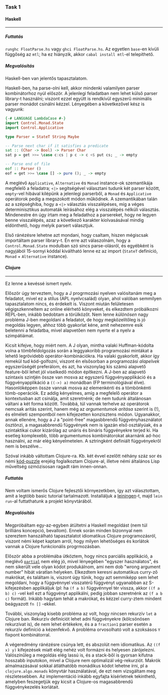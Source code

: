### Task 1

#### Haskell
---

##### Futtatás

`runghc FloatParse.hs` vagy `ghci FloatParse.hs`. Az egyetlen `base`-en kívüli függőség az `mtl`;
ha ez hiányzik, akkor `cabal install mtl`-el telepíthető.

##### Megvalósítás

Haskell-ben van jelentős tapasztalatom. 

Haskell-ben, ha parse-olni kell, akkor mindenki valamilyen parser kombinátorhoz nyúl először. A jelenlegi feladatban
nem lehet külső parser library-t használni; viszont ezzel együtt is rendkívül egyszerű minimális parser monádot 
csinálni kézzel. Lényegében a következővel kész is vagyunk:

```haskell
{-# LANGUAGE LambdaCase #-}
import Control.Monad.State
import Control.Applicative

type Parser = StateT String Maybe

-- Parse next char if it satisfies a predicate
sat :: (Char -> Bool) -> Parser Char
sat p = get >>= \case c:cs | p c -> c <$ put cs; _ -> empty

-- Parse end of file
eof :: Parser ()
eof = get >>= \case [] -> pure (); _ -> empty
```

A meglévő `Applicative`, `Alternative` és `Monad` instance-ok szemantikája megfelelő a feladatra; `<|>` segítségével
választani tudunk két parser között, `empty`-vel hibával kilépünk a jelenlegi parserből, a `Monad` és
`Applicative` operátorok pedig a megszokott módon működnek. A szemantikában talán az a szépséghiba, hogy a `<|>`
választás visszalépéses, míg a véges determinisztikus automaták leírásához elég a visszalépés nélküli választás. 
Mindenestre én úgy írtam meg a feladathoz a parsereket, hogy ne legyen benne visszalépés, azaz a következő
karakter kiolvasásával mindig eldönthető, hogy melyik parsert választjuk. 

Első ránézésre lehetne azt mondani, hogy csaltam, hiszen mégiscsak importáltam parser library-t. Én erre azt válaszolnám, hogy
a `Control.Monad.State` modulban szó sincs parse-olásról, és egyébként is nagyjából 15-sornyi kóddal kiváltható lenne
ez az import (`StateT` definíció, `Monad` + `Alternative` instance). 


#### Clojure
---

Ez lenne a kevéssé ismert nyelv. 

Először úgy terveztem, hogy a J progrmozási nyelven valósítanám meg a feladatot,
mivel ez a stílus (APL nyelvcsalád) olyan, ahol valóban semmilyen tapasztalatom nincs, és érdekelt is. Viszont miután
felületesen végigszkenneltem az online elérhető könyveket, és elkezdtem próbálkozni REPL-ben, inkább bedobtam a törülközőt.
Nem lenne *különösen* nagy probléma J-ben megoldani a feladatot, de hogy megközelítőleg is jó megoldás legyen, ahhoz
több gyakorlat kéne, amit nehezemre esik beletenni a feladatba, mivel alapvetően nem nyerte el a nyelv a szimpátiámat.

Kicsit kifejve, hogy miért nem. A J olyan, mintha valaki Huffman-kódolta volna a tömbfeldolgozás során a leggyakoribb
programozási mintákat a lehető legrövidebb operátor-kombinációkra. Ha valaki gyakorlott, akkor így remekül tud kód-golfozni,
viszont én elsősorban a programozási *alapelvek* egyszerűségét preferálom, és azt, ha viszonylag kis számú alapvető
feature-ből lehet jól viselkedő módon építkezni. A J-ben az alapvető szintaxis szintjén össze van mosva az
egyszerű függvényapplikáció és a függvényapplikáció a `((->) a)` monádban (FP terminológiával élve). Hasonlóképpen 
össze vannak mosva az elemenkénti és a tömbönkénti tömb-operációk. Ez addig kényelmes, amíg a megfelelő operátor a
kontextusban azt csinálja, amit szeretnénk; de nem tudunk általánosan váltani a két forma között. Továbbá, túl vannak terhelve 
az operátorok nemcsak aritás szerint, hanem még az *argumentumok aritása* szerint is (!), és elméleti szempontból nem kifejezetten 
konzisztens módon. Ugyanakkor, annak ellenére, hogy a J a "point-free" magasbbrendű függvényhasználatot ösztönzi, 
a magasabbrendű függvények nem is igazán első osztályúak, és a szintaktikai cukor kizárólag az unáris és bináris függvényekre terjed ki. 
Ha esetleg komplexebb, több argumentumos kombinátorokat akarnánk ad-hoc használni, az már elég kényelmetelen. A sztringként
definiált függvényekről nem is beszélve...

Szóval inkább váltottam Clojure-ra. Kb. két évvel ezelőtt néhány száz sor és némi [kód-puzzle](http://www.4clojure.com/)
erejéig foglalkoztam Clojure-al, illetve némi általános Lisp műveltség ozmózisosan ragadt rám innen-onnan.

##### Futtatás

Nem voltam ismerős Clojure fejlesztői környezetkben, így azt választottam, amit a legtöbb basic tutorial tartalmazott.
Installáljuk a [leiningen](http://leiningen.org/)-t, majd `lein run`-al futtathatunk a projekt könyvtárából.

##### Megvalósítás

Megpróbáltam egy-az-egyben átültetni a Haskell megoldást (nem túl brilliáns koncepció, bevallom). Ennek során
minden bizonnyal nem szereztem hanszálható tapasztalatot idiomatikus Clojure programozásról, viszont némi képet
kaptam arról, hogy milyen lehetőséges és korlátok vannak a Clojure funkcionális progrmozásban.

Először abba a problémába ütköztem, hogy nincs parciális applikáció, a meglévő [`partial`](https://clojuredocs.org/clojure.core/partial) nem elég jó, mivel lényegében "egyszer használatos", és
nem sikerült vele olyan kódot produkálnom, ami nem dob "wrong argument number" hibát váratlan helyeken. Elkezdtem keresni
automatikus curry-ző makrókat, és találtam is, viszont úgy tűnik, hogy azt semmiképp sem lehet megoldani, hogy a
függvénnyel visszatérű függvényt ugyanabban az S-kifejezésben applikáljuk (pl: ha  `(f a b)` függvénnyel tér vissza,
akkor `((f a b) c)` -vel kell ezt a függvényt applikálni, pedig jobban szeretnénk az `(f a b c)` formát). Inkább 
hagytam tehát a makrókat, és kézzel curry-ztem mindent beágyazott `fn []` -ekkel. 

További, viszonylag kisebb probléma az volt, hogy nincsen rekurzív `let` a Clojure ban. Rekurzív definíciót lehet
adni függvényekre (kölcsönösen rekurzívat is), de nem lehet értékekre, és a a `fraction1` parser esetén a rekurzív
definíció a kézenfekvő. A probléma orvosolható volt a szoksásos `Y` fixpont kombinátorral. 

A végeredmény ránézésre csúnya lett, és abszolút nem idiomatikus. Az `((f x) y)` kifejezések miatt elég nehéz volt
formázni és helyesen zárójelezni. Valószínűleg a megoldás elég lassú is, és a stack-ből is gyorsan kifutna hosszabb inputokon, mivel a Clojure nem optimalizál vég-rekurziót. Makrók almalmazásával sokkal átláthatóbb
monádikus kódot lehetne írni, pl a `clojure.algo.monads` könyvtár használatával, de ezt nem vizsgáltam meg részletesebben. 
Az implementáció inkább egyfajta kísérletnek tekinthető, amelyben feszegetjük egy kicsit a Clojure-os magasabbrendű
függvénykezelés korlátait.
